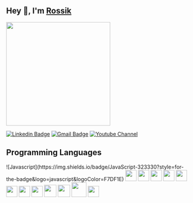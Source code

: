 <h2>Hey 👋, I'm <a href="www.linkedin.com/in/guilherme-rossi-kirsten">Rossik</a></h2>

<div>
  <img src="https://media.giphy.com/media/Vuw9m5wXviFIQ/source.gif" width="280" height="auto" />
</div>

[![Linkedin Badge](https://img.shields.io/badge/-Linkedin-blue?style=flat-square&logo=Linkedin&logoColor=white&link=https://www.linkedin.com/in/guilherme-rossi-kirsten-61853a176/)](https://www.linkedin.com/in/haany-ali) [![Gmail Badge](https://img.shields.io/badge/-Gmail-c14438?style=flat-square&logo=Gmail&logoColor=white&link=mailto:eree0593@gmail.com)](mailto:eree0593@gmail.com) [![Youtube Channel](https://img.shields.io/badge/-Youtube-c14438?style=flat-square&logo=Youtube&link=https://www.youtube.com/@guilhermerossikirsten6778)](https://www.youtube.com/@guilhermerossikirsten6778)

## Programming Languages
<div>
  ![Javascript](https://img.shields.io/badge/JavaScript-323330?style=for-the-badge&logo=javascript&logoColor=F7DF1E)
  <img src = 'https://github.com/MarikIshtar007/MarikIshtar007/blob/master/images/c-original.svg' width='30'/> 
  <img src = 'https://github.com/MarikIshtar007/MarikIshtar007/blob/master/images/cpp.svg' width='30'/> 
  <img src = 'https://github.com/MarikIshtar007/MarikIshtar007/blob/master/images/python2.png' height='30'/>  
  <img src = 'https://github.com/MarikIshtar007/MarikIshtar007/blob/master/images/html.svg' width='30'/> 
  <img src=  'https://github.com/MarikIshtar007/MarikIshtar007/blob/master/images/java.svg' width='30'/> 
  <img src = 'https://github.com/MarikIshtar007/MarikIshtar007/blob/master/images/kotlin.svg' width='30'/> 
  <img src = 'https://github.com/MarikIshtar007/MarikIshtar007/blob/master/images/css.svg' width='30'/> 
  <img src = 'https://github.com/MarikIshtar007/MarikIshtar007/blob/master/images/js.svg' width='30'/> 
  <img src = 'https://github.com/MarikIshtar007/MarikIshtar007/blob/master/images/bootstrap.svg' width='33'/> 
  <img src = 'https://github.com/MarikIshtar007/MarikIshtar007/blob/master/images/dart.svg' width='33'/> 
  <img src = 'https://github.com/MarikIshtar007/MarikIshtar007/blob/master/images/php.svg' width='40'/>
  <img src = 'https://github.com/MarikIshtar007/MarikIshtar007/blob/master/images/sql.svg' width='30'/> 
<div/>
